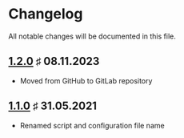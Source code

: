 # Changelog

All notable changes will be documented in this file.

<a name="v1.2.0"></a>
## [1.2.0](https://gitlab.com/bloodhunterd-labs/tools/SSH-Login-Notification/-/releases/1.2.0) &#9839; 08.11.2023

* Moved from GitHub to GitLab repository

<a name="v1.1.0"></a>
## [1.1.0](https://gitlab.com/bloodhunterd-labs/tools/SSH-Login-Notification/-/releases/1.1.0) &#9839; 31.05.2021

* Renamed script and configuration file name
